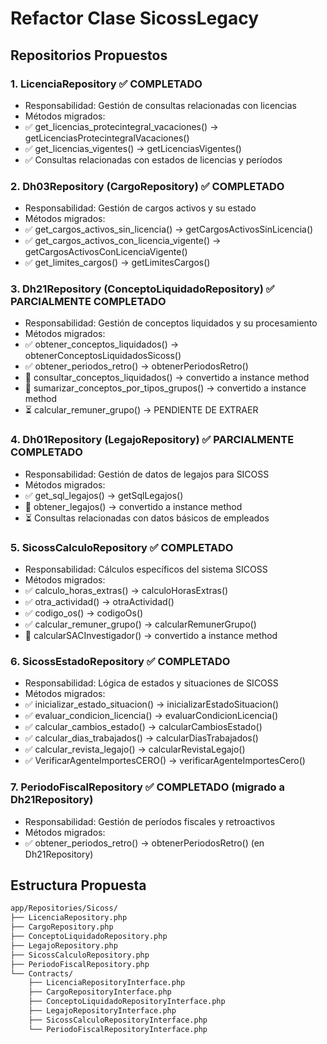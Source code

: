 # Refactor Clase SicossLegacy

## Repositorios Propuestos

### 1. LicenciaRepository ✅ COMPLETADO

* Responsabilidad: Gestión de consultas relacionadas con licencias
* Métodos migrados:
* ✅ get_licencias_protecintegral_vacaciones() → getLicenciasProtecintegralVacaciones()
* ✅ get_licencias_vigentes() → getLicenciasVigentes()
* ✅ Consultas relacionadas con estados de licencias y períodos

### 2. Dh03Repository (CargoRepository) ✅ COMPLETADO

* Responsabilidad: Gestión de cargos activos y su estado
* Métodos migrados:
* ✅ get_cargos_activos_sin_licencia() → getCargosActivosSinLicencia()
* ✅ get_cargos_activos_con_licencia_vigente() → getCargosActivosConLicenciaVigente()
* ✅ get_limites_cargos() → getLimitesCargos()

### 3. Dh21Repository (ConceptoLiquidadoRepository) ✅ PARCIALMENTE COMPLETADO

* Responsabilidad: Gestión de conceptos liquidados y su procesamiento
* Métodos migrados:
* ✅ obtener_conceptos_liquidados() → obtenerConceptosLiquidadosSicoss()
* ✅ obtener_periodos_retro() → obtenerPeriodosRetro()
* 🔄 consultar_conceptos_liquidados() → convertido a instance method
* 🔄 sumarizar_conceptos_por_tipos_grupos() → convertido a instance method
* ⏳ calcular_remuner_grupo() → PENDIENTE DE EXTRAER

### 4. Dh01Repository (LegajoRepository) ✅ PARCIALMENTE COMPLETADO

* Responsabilidad: Gestión de datos de legajos para SICOSS
* Métodos migrados:
* ✅ get_sql_legajos() → getSqlLegajos()
* 🔄 obtener_legajos() → convertido a instance method
* ⏳ Consultas relacionadas con datos básicos de empleados

### 5. SicossCalculoRepository ✅ COMPLETADO

* Responsabilidad: Cálculos específicos del sistema SICOSS
* Métodos migrados:
* ✅ calculo_horas_extras() → calculoHorasExtras()
* ✅ otra_actividad() → otraActividad()
* ✅ codigo_os() → codigoOs()
* ✅ calcular_remuner_grupo() → calcularRemunerGrupo()
* 🔄 calcularSACInvestigador() → convertido a instance method

### 6. SicossEstadoRepository ✅ COMPLETADO

* Responsabilidad: Lógica de estados y situaciones de SICOSS
* Métodos migrados:
* ✅ inicializar_estado_situacion() → inicializarEstadoSituacion()
* ✅ evaluar_condicion_licencia() → evaluarCondicionLicencia()
* ✅ calcular_cambios_estado() → calcularCambiosEstado()
* ✅ calcular_dias_trabajados() → calcularDiasTrabajados()
* ✅ calcular_revista_legajo() → calcularRevistaLegajo()
* ✅ VerificarAgenteImportesCERO() → verificarAgenteImportesCero()

### 7. PeriodoFiscalRepository ✅ COMPLETADO (migrado a Dh21Repository)

* Responsabilidad: Gestión de períodos fiscales y retroactivos
* Métodos migrados:
* ✅ obtener_periodos_retro() → obtenerPeriodosRetro() (en Dh21Repository)

## Estructura Propuesta

```bash
app/Repositories/Sicoss/
├── LicenciaRepository.php
├── CargoRepository.php
├── ConceptoLiquidadoRepository.php
├── LegajoRepository.php
├── SicossCalculoRepository.php
├── PeriodoFiscalRepository.php
└── Contracts/
    ├── LicenciaRepositoryInterface.php
    ├── CargoRepositoryInterface.php
    ├── ConceptoLiquidadoRepositoryInterface.php
    ├── LegajoRepositoryInterface.php
    ├── SicossCalculoRepositoryInterface.php
    └── PeriodoFiscalRepositoryInterface.php
```
